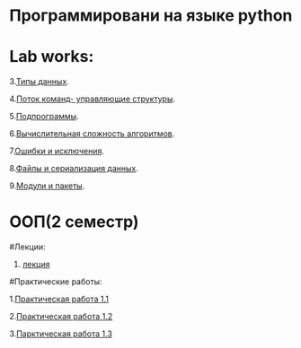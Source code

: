 # Программировани на языке python

# Lab works:

3.[Типы данных](Labprog3.ipynb).

4.[Поток команд- управляющие структуры](Lab4prog.ipynb).

5.[Подпрограммы](popov_lablab5.ipynb).

6.[Вычислительная сложность алгоритмов](Копия_блокнота_%22popov_lablabb6_ipynb%22.ipynb).

7.[Ошибки и исключения](Lab7.ipynb).

8.[Файлы и сериализация данных]().

9.[Модули и пакеты]().

# ООП(2 семестр)

#Лекции:

1. [лекция](лекция.ipynb)

#Практические работы:

1.[Практическая работа 1.1](1_1_practi.ipynb)

2.[Практическая работа 1.2]()

3.[Парктическая работа 1.3]()
